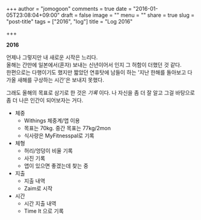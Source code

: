 +++
author = "jomogoon"
comments = true
date = "2016-01-05T23:08:04+09:00"
draft = false
image = ""
menu = ""
share = true
slug = "post-title"
tags = ["2016", "log"]
title = "Log 2016"

+++

**2016** 

언제나 그렇지만 내 새로운 시작은 느리다.  
올해는 간만에 일본에서(혼자) 보내는 신년이어서 인지 그 허함이 더했던 것 같다.  
한편으로는 다행이기도 했지만 짧았던 연휴탓에 남들이 하는 '지난 한해를 돌아보고 다가올 새해를 구상하는 시간'은 보내지 못했다.

그래도 올해의 목표로 삼기로 한 것은 *기록* 이다.
나 자신을 좀 더 잘 알고 그걸 바탕으로 좀 더 나은 인간이 되어보자는 거다.

* 체중
   * Withings 체중계/앱 이용
   * 목표는 70kg. 중간 목표는 77kg/2mon
   * 식사량은 MyFitnesspal로 기록
* 체형
   * 허리/엉덩이 비율 기록
   * 사진 기록
   * 앱이 있으면 좋겠는데 찾는 중
* 지출
   * 지출 내역
   * Zaim로 시작
* 시간
   * 시간 지출 내역
   * Time It 으로 기록
